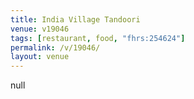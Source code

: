 ```yaml
---
title: India Village Tandoori
venue: v19046
tags: [restaurant, food, "fhrs:254624"]
permalink: /v/19046/
layout: venue
---
```

null
